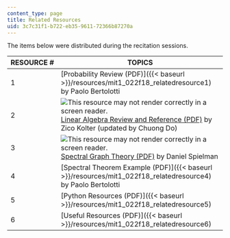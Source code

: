 ```yaml
---
content_type: page
title: Related Resources
uid: 3c7c31f1-b722-eb35-9611-72366b87270a
---
```


The items below were distributed during the recitation sessions. 

| RESOURCE # | TOPICS |
| --- | --- |
| 1  | [Probability Review (PDF)]({{< baseurl >}}/resources/mit1_022f18_relatedresource1) by Paolo Bertolotti |
| 2  | ![This resource may not render correctly in a screen reader.](/images/inacessible.gif)[Linear Algebra Review and Reference (PDF)](http://cs229.stanford.edu/section/cs229-linalg.pdf) by Zico Kolter (updated by Chuong Do) |
| 3 | ![This resource may not render correctly in a screen reader.](/images/inacessible.gif)[Spectral Graph Theory (PDF)](http://www.cs.yale.edu/homes/spielman/PAPERS/SGTChapter.pdf) by Daniel Spielman |
| 4 | [Spectral Theorem Example (PDF)]({{< baseurl >}}/resources/mit1_022f18_relatedresource4) by Paolo Bertolotti |
| 5 | [Python Resources (PDF)]({{< baseurl >}}/resources/mit1_022f18_relatedresource5) |
| 6 | [Useful Resources (PDF)]({{< baseurl >}}/resources/mit1_022f18_relatedresource6)